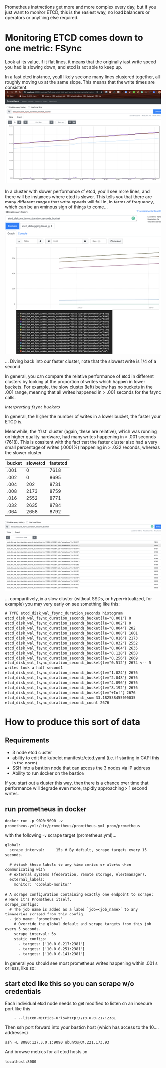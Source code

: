 Prometheus instructions get more and more complex every day, but if you just want to monitor ETCD, this is the easiest way, no load balancers or operators or anything else required.

# Monitoring ETCD comes down to one metric: FSync

Look at its value, if it flat lines, it means that the originally fast write speed you had is slowing down, and etcd is 
not able to keep up.

In a fast etcd instance, youll likely see one many lines clustered together, all roughly moving up at the same slope.  This means that the write times are consistent.
![Image description](graph.png)

In a cluster with slower performance of etcd, you'll see more lines, and there will be
instances where etcd is slower.  This tells you that there are many different ranges that write speeds will fall in, in terms of frequency, which can be an ominous sign of things to come... 
![Image description](variableetcd.png)

... Diving back into our faster cluster, note that the slowest write is 1/4 of a second

In general, you can compare the relative performance of etcd in different clusters by looking
at the proportion of writes which happen in lower buckets.  For example, the slow cluster (left)
below has no buckets in the .001 range, meaning that all writes happened in > .001 seconds for the
fsync calls. 

*Interpretting fsync buckets*

In general, the higher the number of writes in a lower bucket, the faster your ETCD is. 

Meanwhile, the 'fast' cluster (again, these are relative), which was running on higher quality hardware, had many writes happening in < .001 seconds (7618).  This is consitent with the fact that the faster cluster
also had a very small percentage of writes (.0001%) happening in > .032 seconds, whereas the slower cluster 

|bucket| slowetcd | fastetcd | 
|------|----------|----------|
| .001 | 0        | 7618     |      
| .002 | 0        | 8695     |  `<-- note that the faster cluster has writes which happened in < .002 s`    
| .004 | 202      | 8731     |      
| .008 | 2173     | 8759     |  
| .016 | 2552     | 8771     |       
| .032 | 2635     | 8784     |      
| .064 | 2658     | 8792     | 

![Image description](prometheus.png)

...  comparitively, in a slow cluster (without SSDs, or hypervirtualized, for example) you may very early on see something like this:

```
# TYPE etcd_disk_wal_fsync_duration_seconds histogram   
etcd_disk_wal_fsync_duration_seconds_bucket{le="0.001"} 0
etcd_disk_wal_fsync_duration_seconds_bucket{le="0.002"} 0
etcd_disk_wal_fsync_duration_seconds_bucket{le="0.004"} 202
etcd_disk_wal_fsync_duration_seconds_bucket{le="0.008"} 1601
etcd_disk_wal_fsync_duration_seconds_bucket{le="0.016"} 2173
etcd_disk_wal_fsync_duration_seconds_bucket{le="0.032"} 2552                                                                 
etcd_disk_wal_fsync_duration_seconds_bucket{le="0.064"} 2635
etcd_disk_wal_fsync_duration_seconds_bucket{le="0.128"} 2658
etcd_disk_wal_fsync_duration_seconds_bucket{le="0.256"} 2669
etcd_disk_wal_fsync_duration_seconds_bucket{le="0.512"} 2674 <-- 5 writes took a half second1
etcd_disk_wal_fsync_duration_seconds_bucket{le="1.024"} 2676
etcd_disk_wal_fsync_duration_seconds_bucket{le="2.048"} 2676
etcd_disk_wal_fsync_duration_seconds_bucket{le="4.096"} 2676
etcd_disk_wal_fsync_duration_seconds_bucket{le="8.192"} 2676
etcd_disk_wal_fsync_duration_seconds_bucket{le="+Inf"} 2676
etcd_disk_wal_fsync_duration_seconds_sum 33.182538455000035
etcd_disk_wal_fsync_duration_seconds_count 2676      
```


# How to produce this sort of data 




## Requirements

- 3 node etcd cluster
- ability to edit the kubelet manifests/etcd.yaml (i.e. if starting in CAPI this is the norm)
- SSH into a bastion node that can access the 3 nodes via IP address
- Ability to run docker on the bastion

If you start out a cluster this way, then there is a chance over time that performance will degrade even more, rapidly approaching > 1 second writes. 
## run prometheus in docker
```
docker run -p 9090:9090 -v prometheus.yml:/etc/prometheus/prometheus.yml prom/prometheus
```

with the following `-v` scrape target (prometheus.yml)... 


```
global:
  scrape_interval:     15s # By default, scrape targets every 15 seconds.

  # Attach these labels to any time series or alerts when communicating with
  # external systems (federation, remote storage, Alertmanager).
  external_labels:
    monitor: 'codelab-monitor'

# A scrape configuration containing exactly one endpoint to scrape:
# Here it's Prometheus itself.
scrape_configs:
  # The job name is added as a label `job=<job_name>` to any timeseries scraped from this config.
  - job_name: 'prometheus'
    # Override the global default and scrape targets from this job every 5 seconds.
    scrape_interval: 5s
    static_configs:
      - targets: ['10.0.0.217:2381']
      - targets: ['10.0.0.251:2381']
      - targets: ['10.0.0.141:2381']
```


In general you should see most prometheus writes happening within .001 s or less, like so:
## start etcd like this so you can scrape w/o credentials 

Each individual etcd node needs to get modified to listen on an insecure port like this
```
    - --listen-metrics-urls=http://10.0.0.217:2381
```

Then ssh port forward into your bastion host (which has access to the 10.... addresses)

```
ssh -L 8080:127.0.0.1:9090 ubuntu@34.221.173.93
```

And browse metrics for all etcd hosts on 

`localhost:8080`
